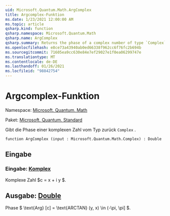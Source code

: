 ```yaml
---
uid: Microsoft.Quantum.Math.ArgComplex
title: Argcomplex-Funktion
ms.date: 1/23/2021 12:00:00 AM
ms.topic: article
qsharp.kind: function
qsharp.namespace: Microsoft.Quantum.Math
qsharp.name: ArgComplex
qsharp.summary: Returns the phase of a complex number of type `Complex`.
ms.openlocfilehash: e8ce73a43940ab0ed66338f962cc6f76fc2b694b
ms.sourcegitcommit: 71605ea9cc630e84e7ef29027e1f0ea06299747e
ms.translationtype: MT
ms.contentlocale: de-DE
ms.lasthandoff: 01/26/2021
ms.locfileid: "98842754"
---
```

# <a name="argcomplex-function"></a>Argcomplex-Funktion

Namespace: [Microsoft. Quantum. Math](xref:Microsoft.Quantum.Math)

Paket: [Microsoft. Quantum. Standard](https://nuget.org/packages/Microsoft.Quantum.Standard)


Gibt die Phase einer komplexen Zahl vom Typ zurück `Complex` .

```qsharp
function ArgComplex (input : Microsoft.Quantum.Math.Complex) : Double
```


## <a name="input"></a>Eingabe

### <a name="input--complex"></a>Eingabe: [Komplex](xref:Microsoft.Quantum.Math.Complex)

Komplexe Zahl $c = x + i y $.



## <a name="output--double"></a>Ausgabe: [Double](xref:microsoft.quantum.lang-ref.double)

Phase $ \text{Arg} [c] = \text{ARCTAN} (y, x) \in (-\pi, \pi] $.